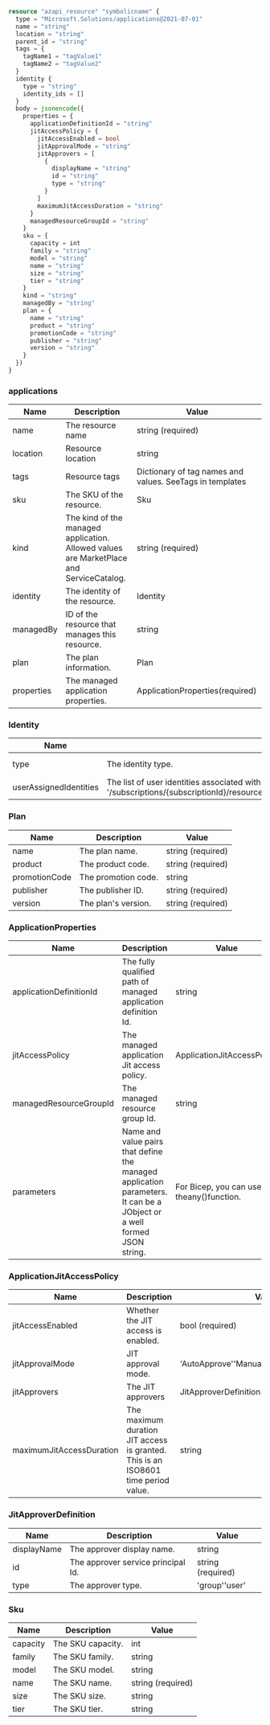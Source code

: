 ```terraform
resource "azapi_resource" "symbolicname" {
  type = "Microsoft.Solutions/applications@2021-07-01"
  name = "string"
  location = "string"
  parent_id = "string"
  tags = {
    tagName1 = "tagValue1"
    tagName2 = "tagValue2"
  }
  identity {
    type = "string"
    identity_ids = []
  }
  body = jsonencode({
    properties = {
      applicationDefinitionId = "string"
      jitAccessPolicy = {
        jitAccessEnabled = bool
        jitApprovalMode = "string"
        jitApprovers = [
          {
            displayName = "string"
            id = "string"
            type = "string"
          }
        ]
        maximumJitAccessDuration = "string"
      }
      managedResourceGroupId = "string"
    }
    sku = {
      capacity = int
      family = "string"
      model = "string"
      name = "string"
      size = "string"
      tier = "string"
    }
    kind = "string"
    managedBy = "string"
    plan = {
      name = "string"
      product = "string"
      promotionCode = "string"
      publisher = "string"
      version = "string"
    }
  })
}

```

### applications

| Name | Description | Value |
|-|-|-|
| name | The resource name | string (required) |
| location | Resource location | string |
| tags | Resource tags | Dictionary of tag names and values. SeeTags in templates |
| sku | The SKU of the resource. | Sku |
| kind | The kind of the managed application. Allowed values are MarketPlace and ServiceCatalog. | string (required) |
| identity | The identity of the resource. | Identity |
| managedBy | ID of the resource that manages this resource. | string |
| plan | The plan information. | Plan |
| properties | The managed application properties. | ApplicationProperties(required) |


### Identity

| Name | Description | Value |
|-|-|-|
| type | The identity type. | 'None''SystemAssigned''SystemAssigned, UserAssigned''UserAssigned' |
| userAssignedIdentities | The list of user identities associated with the resource. The user identity dictionary key references will be resource ids in the form: '/subscriptions/{subscriptionId}/resourceGroups/{resourceGroupName}/providers/Microsoft.ManagedIdentity/userAssignedIdentities/{identityName}'. | object |


### Plan

| Name | Description | Value |
|-|-|-|
| name | The plan name. | string (required) |
| product | The product code. | string (required) |
| promotionCode | The promotion code. | string |
| publisher | The publisher ID. | string (required) |
| version | The plan's version. | string (required) |


### ApplicationProperties

| Name | Description | Value |
|-|-|-|
| applicationDefinitionId | The fully qualified path of managed application definition Id. | string |
| jitAccessPolicy | The managed application Jit access policy. | ApplicationJitAccessPolicy |
| managedResourceGroupId | The managed resource group Id. | string |
| parameters | Name and value pairs that define the managed application parameters. It can be a JObject or a well formed JSON string. | For Bicep, you can use theany()function. |


### ApplicationJitAccessPolicy

| Name | Description | Value |
|-|-|-|
| jitAccessEnabled | Whether the JIT access is enabled. | bool (required) |
| jitApprovalMode | JIT approval mode. | 'AutoApprove''ManualApprove''NotSpecified' |
| jitApprovers | The JIT approvers | JitApproverDefinition[] |
| maximumJitAccessDuration | The maximum duration JIT access is granted. This is an ISO8601 time period value. | string |


### JitApproverDefinition

| Name | Description | Value |
|-|-|-|
| displayName | The approver display name. | string |
| id | The approver service principal Id. | string (required) |
| type | The approver type. | 'group''user' |


### Sku

| Name | Description | Value |
|-|-|-|
| capacity | The SKU capacity. | int |
| family | The SKU family. | string |
| model | The SKU model. | string |
| name | The SKU name. | string (required) |
| size | The SKU size. | string |
| tier | The SKU tier. | string |


